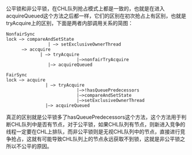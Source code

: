 

公平锁和非公平锁，在CHL队列抢占模式上都是一致的，也就是在进入acquireQueued这个方法之后都一样，它们的区别在初次抢占上有区别，也就是tryAcquire上的区别，下面是两者内部调用关系的简图：

```
NonfairSync
lock —> compareAndSetState
                | —> setExclusiveOwnerThread
      —> accquire
		     | —> tryAcquire
                           |—>nonfairTryAcquire
                |—> acquireQueued

FairSync
lock —> acquire
               | —> tryAcquire
                           |—>!hasQueuePredecessors
                           |—>compareAndSetState
                           |—>setExclusiveOwnerThread
               |—> acquireQueued
```
真正的区别就是公平锁多了hasQueuePredecessors这个方法，这个方法用于判断CHL队列中是否有节点，对于公平锁，如果CHL队列有节点，则新进入竞争的线程一定要在CHL上排队，而非公平锁则是无视CHL队列中的节点，直接进行竞争抢占，这就有可能导致CHL队列上的节点永远获取不到锁，这就是非公平锁之所以不公平的原因。